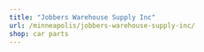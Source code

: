 ```yaml
---
title: "Jobbers Warehouse Supply Inc"
url: /minneapolis/jobbers-warehouse-supply-inc/
shop: car parts
---
```

